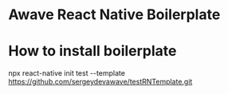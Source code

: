 # Awave React Native Boilerplate

# How to install boilerplate

npx react-native init test --template https://github.com/sergeydevawave/testRNTemplate.git
